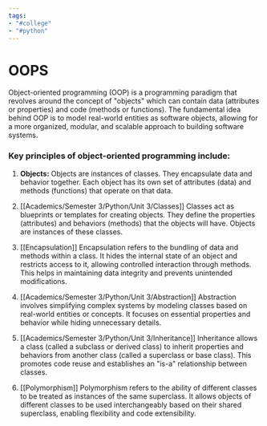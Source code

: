 ```yaml
---
tags:
- "#college"
- "#python"
---
```


# OOPS
Object-oriented programming (OOP) is a programming paradigm that revolves around the concept of "objects" which can contain data (attributes or properties) and code (methods or functions). The fundamental idea behind OOP is to model real-world entities as software objects, allowing for a more organized, modular, and scalable approach to building software systems.

### Key principles of object-oriented programming include:

1. **Objects:** Objects are instances of classes. They encapsulate data and behavior together. Each object has its own set of attributes (data) and methods (functions) that operate on that data.

2. [[Academics/Semester 3/Python/Unit 3/Classes]] Classes act as blueprints or templates for creating objects. They define the properties (attributes) and behaviors (methods) that the objects will have. Objects are instances of these classes.

3. [[Encapsulation]] Encapsulation refers to the bundling of data and methods within a class. It hides the internal state of an object and restricts access to it, allowing controlled interaction through methods. This helps in maintaining data integrity and prevents unintended modifications.

4. [[Academics/Semester 3/Python/Unit 3/Abstraction]] Abstraction involves simplifying complex systems by modeling classes based on real-world entities or concepts. It focuses on essential properties and behavior while hiding unnecessary details.

5. [[Academics/Semester 3/Python/Unit 3/Inheritance]] Inheritance allows a class (called a subclass or derived class) to inherit properties and behaviors from another class (called a superclass or base class). This promotes code reuse and establishes an "is-a" relationship between classes.

6. [[Polymorphism]] Polymorphism refers to the ability of different classes to be treated as instances of the same superclass. It allows objects of different classes to be used interchangeably based on their shared superclass, enabling flexibility and code extensibility.